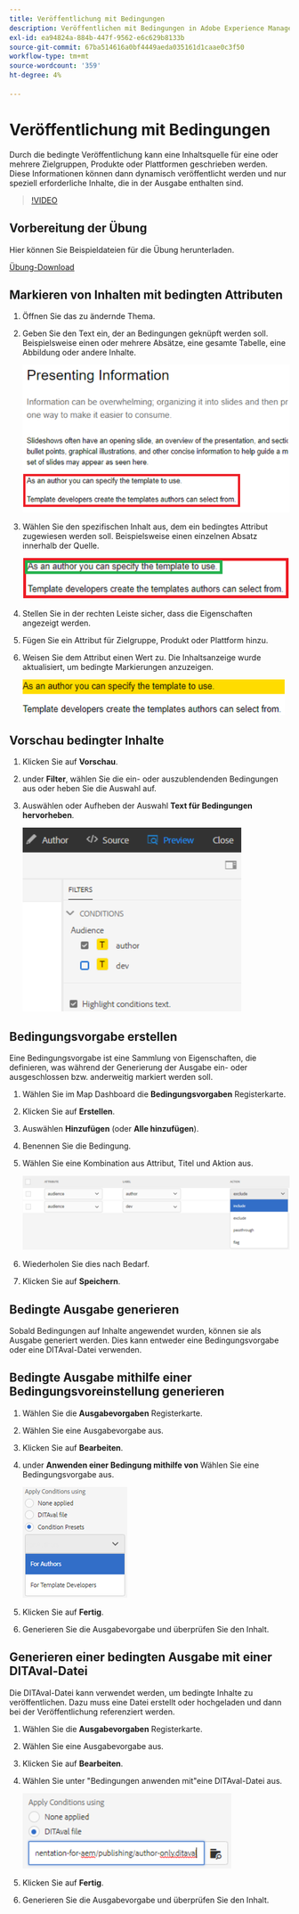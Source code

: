 ```yaml
---
title: Veröffentlichung mit Bedingungen
description: Veröffentlichen mit Bedingungen in Adobe Experience Manager-Handbüchern
exl-id: ea94824a-884b-447f-9562-e6c629b8133b
source-git-commit: 67ba514616a0bf4449aeda035161d1caae0c3f50
workflow-type: tm+mt
source-wordcount: '359'
ht-degree: 4%

---
```


# Veröffentlichung mit Bedingungen

Durch die bedingte Veröffentlichung kann eine Inhaltsquelle für eine oder mehrere Zielgruppen, Produkte oder Plattformen geschrieben werden. Diese Informationen können dann dynamisch veröffentlicht werden und nur speziell erforderliche Inhalte, die in der Ausgabe enthalten sind.

>[!VIDEO](https://video.tv.adobe.com/v/339041?quality=12&learn=on)

## Vorbereitung der Übung

Hier können Sie Beispieldateien für die Übung herunterladen.

[Übung-Download](assets/exercises/publishing-with-conditions.zip)

## Markieren von Inhalten mit bedingten Attributen

1. Öffnen Sie das zu ändernde Thema.

1. Geben Sie den Text ein, der an Bedingungen geknüpft werden soll. Beispielsweise einen oder mehrere Absätze, eine gesamte Tabelle, eine Abbildung oder andere Inhalte.

   ![Presenting-Information](images/presenting-info.png)

1. Wählen Sie den spezifischen Inhalt aus, dem ein bedingtes Attribut zugewiesen werden soll. Beispielsweise einen einzelnen Absatz innerhalb der Quelle.

   ![Template-Choice](images/template-choice.png)

1. Stellen Sie in der rechten Leiste sicher, dass die Eigenschaften angezeigt werden.

1. Fügen Sie ein Attribut für Zielgruppe, Produkt oder Plattform hinzu.

1. Weisen Sie dem Attribut einen Wert zu. Die Inhaltsanzeige wurde aktualisiert, um bedingte Markierungen anzuzeigen.

   ![Vorlage festlegen](images/specify-template.png)

## Vorschau bedingter Inhalte

1. Klicken Sie auf **Vorschau**. 

1. under **Filter**, wählen Sie die ein- oder auszublendenden Bedingungen aus oder heben Sie die Auswahl auf.

1. Auswählen oder Aufheben der Auswahl **Text für Bedingungen hervorheben**.

   ![Vorschau-Conditional-Content](images/preview-conditional-content.png)

## Bedingungsvorgabe erstellen

Eine Bedingungsvorgabe ist eine Sammlung von Eigenschaften, die definieren, was während der Generierung der Ausgabe ein- oder ausgeschlossen bzw. anderweitig markiert werden soll.

1. Wählen Sie im Map Dashboard die **Bedingungsvorgaben** Registerkarte.

1. Klicken Sie auf **Erstellen**.

1. Auswählen **Hinzufügen** (oder **Alle hinzufügen**).

1. Benennen Sie die Bedingung.

1. Wählen Sie eine Kombination aus Attribut, Titel und Aktion aus.

   ![Create-Condition-Preset](images/create-condition-preset.png)

1. Wiederholen Sie dies nach Bedarf.

1. Klicken Sie auf **Speichern**.

## Bedingte Ausgabe generieren

Sobald Bedingungen auf Inhalte angewendet wurden, können sie als Ausgabe generiert werden. Dies kann entweder eine Bedingungsvorgabe oder eine DITAval-Datei verwenden.

## Bedingte Ausgabe mithilfe einer Bedingungsvoreinstellung generieren

1. Wählen Sie die **Ausgabevorgaben** Registerkarte.

1. Wählen Sie eine Ausgabevorgabe aus.

1. Klicken Sie auf **Bearbeiten**.

1. under **Anwenden einer Bedingung mithilfe von** Wählen Sie eine Bedingungsvorgabe aus.

   ![Generate-Conditional-Output](images/generate-conditional-output.png)

1. Klicken Sie auf **Fertig**.

1. Generieren Sie die Ausgabevorgabe und überprüfen Sie den Inhalt.

## Generieren einer bedingten Ausgabe mit einer DITAval-Datei

Die DITAval-Datei kann verwendet werden, um bedingte Inhalte zu veröffentlichen. Dazu muss eine Datei erstellt oder hochgeladen und dann bei der Veröffentlichung referenziert werden.

1. Wählen Sie die **Ausgabevorgaben** Registerkarte.

1. Wählen Sie eine Ausgabevorgabe aus.

1. Klicken Sie auf **Bearbeiten**.

1. Wählen Sie unter &quot;Bedingungen anwenden mit&quot;eine DITAval-Datei aus.

   ![generate-using-DITAval](images/generate-using-ditaval.png)

1. Klicken Sie auf **Fertig**.

1. Generieren Sie die Ausgabevorgabe und überprüfen Sie den Inhalt.
